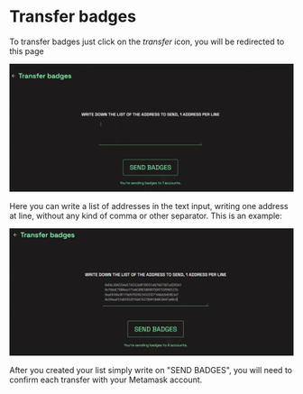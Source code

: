 # Transfer badges

To transfer badges just click on the _transfer_ icon, you will be redirected to this page

![](<../../.gitbook/assets/transfer without address (1).png>)

Here you can write a list of addresses in the text input, writing one address at line, without any kind of comma or other separator. This is an example:

![](../../.gitbook/assets/transfer.png)

After you created your list simply write on "SEND BADGES", you will need to confirm each transfer with your Metamask account.
